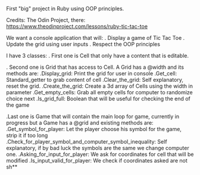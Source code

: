 First "big" project in Ruby using OOP principles.

Credits: The Odin Project, there: 
https://www.theodinproject.com/lessons/ruby-tic-tac-toe

We want a console application that will:
. Display a game of Tic Tac Toe
. Update the grid using user inputs
. Respect the OOP principles

I have 3 classes:
. First one is Cell that only have a content that is editable.

. Second one is Grid that has access to Cell. A Grid has a @width and its methods are:
    .Display_grid: Print the grid for user in console
    .Get_cell: Standard_getter to grab content of cell
    .Clear_the_grid: Self explanatory, reset the grid.
    .Create_the_grid: Create a 3d array of Cells using the width in parameter
    .Get_empty_cells: Grab all empty cells for computer to randomize choice next
    .Is_grid_full: Boolean that will be useful for checking the end of the game

.Last one is Game that will contain the main loop for game, currently in progress but a Game has a @grid and existing methods are:
    .Get_symbol_for_player: Let the player choose his symbol for the game, strip it if too long
    .Check_for_player_symbol_and_computer_symbol_inequality: Self explanatory, if by bad luck the symbols are the same we change computer one.
    .Asking_for_input_for_player: We ask for coordinates for cell that will be modified
    .Is_input_valid_for_player: We check if coordinates asked are not sh**
    
